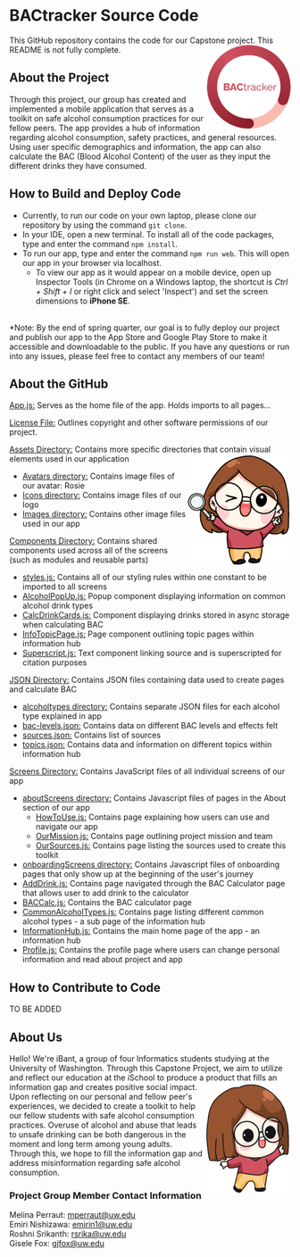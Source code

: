 # BACtracker Source Code
This GitHub repository contains the code for our Capstone project. This README is not fully complete.
<img align="right" width="150" height="150" src="./assets/icons/BACtracker_logo.png">
## About the Project
Through this project, our group has created and implemented a mobile application that serves as a toolkit on safe alcohol consumption practices for our fellow peers. The app provides a hub of information regarding alcohol consumption, safety practices, and general resources. Using user specific demographics and information, the app can also calculate the BAC (Blood Alcohol Content) of the user as they input the different drinks they have consumed. 

## How to Build and Deploy Code
- Currently, to run our code on your own laptop, please clone our repository by using the command `git clone`. 
- In your IDE, open a new terminal. To install all of the code packages, type and enter the command `npm install`. 
- To run our app, type and enter the command `npm run web`. This will open our app in your browser via localhost. 
    - To view our app as it would appear on a mobile device, open up Inspector Tools (in Chrome on a Windows laptop, the shortcut is _Ctrl + Shift + I_ or right click and select 'Inspect') and set the screen dimensions to **iPhone SE**. 
<br>
*Note: By the end of spring quarter, our goal is to fully deploy our project and publish our app to the App Store and Google Play Store to make it accessible and downloadable to the public.
If you have any questions or run into any issues, please feel free to contact any members of our team!

## About the GitHub
[App.js:](./App.js) Serves as the home file of the app. Holds imports to all pages... 

[License File:](./LICENSE) Outlines copyright and other software permissions of our project. 

[Assets Directory:](./assets/) Contains more specific directories that contain visual elements used in our application
<img align="right" height="200" src="./assets/avatars/Curious_Rosie.png">
- [Avatars directory:](./assets/avatars/) Contains image files of our avatar: Rosie
- [Icons directory:](./assets/icons/) Contains image files of our logo
- [Images directory:](./assets/images/) Contains other image files used in our app

[Components Directory:](./components/) Contains shared components used across all of the screens (such as modules and reusable parts)
- [styles.js:](./components/styles.js) Contains all of our styling rules within one constant to be imported to all screens
- [AlcoholPopUp.js:](./components/AlcoholPopUp.js) Popup component displaying information on common alcohol drink types
- [CalcDrinkCards.js:](./components/CalcDrinkCards.js) Component displaying drinks stored in async storage when calculating BAC
- [InfoTopicPage.js:](./components/InfoTopicPage.js) Page component outlining topic pages within information hub
- [Superscript.js:](./components/Superscript.js) Text component linking source and is superscripted for citation purposes

[JSON Directory:](./json/) Contains JSON files containing data used to create pages and calculate BAC
- [alcoholtypes directory:](./json/alcoholtypes/) Contains separate JSON files for each alcohol type explained in app
- [bac-levels.json:](./json/bac-levels.json) Contains data on different BAC levels and effects felt
- [sources.json:](./json/sources.json) Contains list of sources
- [topics.json:](./json/topics.json) Contains data and information on different topics within information hub

[Screens Directory:](./screens/) Contains JavaScript files of all individual screens of our app
- [aboutScreens directory:](./screens/aboutScreens/) Contains Javascript files of pages in the About section of our app
    - [HowToUse.js:](./screens/aboutScreens/HowToUse.js) Contains page explaining how users can use and navigate our app
    - [OurMission.js:](./screens/aboutScreens/OurMission.js) Contains page outlining project mission and team
    - [OurSources.js:](./screens/aboutScreens/OurSources.js) Contains page listing the sources used to create this toolkit
- [onboardingScreens directory:](./screens/onboardingScreens/) Contains Javascript files of onboarding pages that only show up at the beginning of the user's journey
- [AddDrink.js:](./screens/AddDrink.js) Contains page navigated through the BAC Calculator page that allows user to add drink to the calculator
- [BACCalc.js:](./screens/BACCalc.js) Contains the BAC calculator page
- [CommonAlcoholTypes.js:](./screens/CommonAlcoholTypes.js) Contains page listing different common alcohol types - a sub page of the information hub
- [InformationHub.js:](./screens/InformationHub.js) Contains the main home page of the app - an information hub
- [Profile.js:](./screens/Profile.js) Contains the profile page where users can change personal information and read about project and app


## How to Contribute to Code
TO BE ADDED

## About Us
Hello! We're iBant, a group of four Informatics students studying at the University of Washington. Through this Capstone Project, we aim to utilize and reflect our education at the iSchool to produce a product that fills an information gap and creates positive social impact.<img align="right" height="200" src="./assets/avatars/Casual_Rosie.png"> 
<br>
Upon reflecting on our personal and fellow peer's experiences, we decided to create a toolkit to help our fellow students with safe alcohol consumption practices. Overuse of alcohol and abuse that leads to unsafe drinking can be both dangerous in the moment and long term among young adults. Through this, we hope to fill the information gap and address misinformation regarding safe alcohol consumption.

### Project Group Member Contact Information
Melina Perraut: mperraut@uw.edu
<br>
Emiri Nishizawa: emirin1@uw.edu
<br>
Roshni Srikanth: rsrika@uw.edu
<br>
Gisele Fox: gjfox@uw.edu
